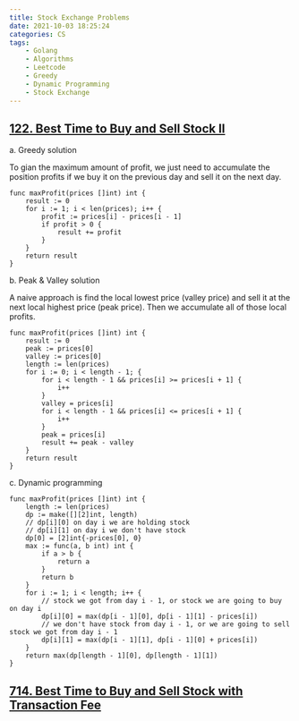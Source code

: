 ```yaml
---
title: Stock Exchange Problems
date: 2021-10-03 18:25:24
categories: CS
tags:
    - Golang
    - Algorithms
    - Leetcode
    - Greedy
    - Dynamic Programming
    - Stock Exchange
---
```



## [122. Best Time to Buy and Sell Stock II](https://leetcode.com/problems/best-time-to-buy-and-sell-stock-ii/)

a. Greedy solution

To gian the maximum amount of profit, we just need to accumulate the position profits if we buy it on the previous day and sell it on the next day.

```golang
func maxProfit(prices []int) int {
    result := 0
    for i := 1; i < len(prices); i++ {
        profit := prices[i] - prices[i - 1]
        if profit > 0 {
            result += profit
        }
    }
    return result
}
```

b. Peak & Valley solution

A naive approach is find the local lowest price (valley price) and sell it at the next local highest price (peak price). Then we accumulate all of those local profits.

```golang
func maxProfit(prices []int) int {
    result := 0
    peak := prices[0]
    valley := prices[0]
    length := len(prices)
    for i := 0; i < length - 1; {
        for i < length - 1 && prices[i] >= prices[i + 1] {
            i++
        }
        valley = prices[i]
        for i < length - 1 && prices[i] <= prices[i + 1] {
            i++
        }
        peak = prices[i]
        result += peak - valley
    }
    return result
}
```

c. Dynamic programming

```golang
func maxProfit(prices []int) int {
    length := len(prices)
    dp := make([][2]int, length)
    // dp[i][0] on day i we are holding stock
    // dp[i][1] on day i we don't have stock
    dp[0] = [2]int{-prices[0], 0}
    max := func(a, b int) int {
        if a > b {
            return a
        }
        return b
    }
    for i := 1; i < length; i++ {
        // stock we got from day i - 1, or stock we are going to buy on day i
        dp[i][0] = max(dp[i - 1][0], dp[i - 1][1] - prices[i])
        // we don't have stock from day i - 1, or we are going to sell stock we got from day i - 1
        dp[i][1] = max(dp[i - 1][1], dp[i - 1][0] + prices[i])
    }
    return max(dp[length - 1][0], dp[length - 1][1])
}
```

## [714. Best Time to Buy and Sell Stock with Transaction Fee](https://leetcode.com/problems/best-time-to-buy-and-sell-stock-with-transaction-fee/)
